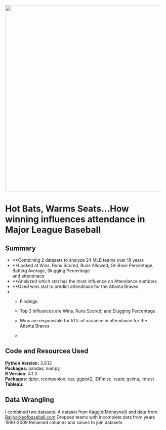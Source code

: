 <img src="" width="600"/>

# Hot Bats, Warms Seats...How winning influences attendance in Major League Baseball



## Summary
* **Combining 2 datasets to analyze 24 MLB teams over 18 years
* **Looked at Wins, Runs Scored, Runs Allowed, On Base Percentage, Batting Average, Slugging Percentage <br>
and attendnace
* **Analyzed which stat has the most influence on Attendance numbers
* **Used wins stat to predict attendnace for the Atlanta Braves
* * Findings:
   * Top 3 influences are Wins, Runs Scored, and Slugging Percentage

   * Wins are responsible for 51% of variance in attendance for the Atlanta Braves

   * 


## Code and Resources Used 
**Python Version:** 3.9.12 <br>
**Packages:** pandas, numpy <br>
**R Version:** 4.1.3 <br>
**Packages:** dplyr, rcompanion, car, ggplot2, IDPmisc, readr, gvlma, lmtest <br>
**Tableau:**


## Data Wrangling
I combined two datasets. A dataset from Kaggle(Moneynall) and data from [Ballparksofbaseball.com](https://www.ballparksofbaseball.com/baseball-ballpark-attendance/)
Dropped teams with incomplete data from years 1990-2009
Renamed columns and values to join datasets
